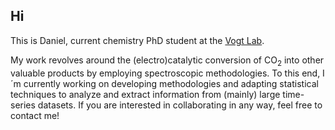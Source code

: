## Hi

This is Daniel, current chemistry PhD student at the [Vogt Lab](https://charlottevogtlab.net.technion.ac.il).

My work revolves around the (electro)catalytic conversion of CO<sub>2</sub> into other valuable products by employing spectroscopic methodologies. To this end, I´m currently working on developing methodologies and adapting statistical techniques to analyze and extract information from (mainly) large time-series datasets. If you are interested in collaborating in any way, feel free to contact me!
<!--
**sinausia/sinausia** is a ✨ _special_ ✨ repository because its `README.md` (this file) appears on your GitHub profile.

Here are some ideas to get you started:

- 🔭 I’m currently working on ...
- 🌱 I’m currently learning ...
- 👯 I’m looking to collaborate on ...
- 🤔 I’m looking for help with ...
- 💬 Ask me about ...
- 📫 How to reach me: ...
- 😄 Pronouns: ...
- ⚡ Fun fact: ...
-->

